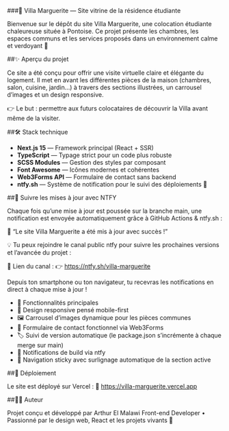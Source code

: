 ###🏡 Villa Marguerite — Site vitrine de la résidence étudiante

Bienvenue sur le dépôt du site Villa Marguerite, une colocation étudiante chaleureuse située à Pontoise.
Ce projet présente les chambres, les espaces communs et les services proposés dans un environnement calme et verdoyant 🌿

##✨ Aperçu du projet

Ce site a été conçu pour offrir une visite virtuelle claire et élégante du logement.
Il met en avant les différentes pièces de la maison (chambres, salon, cuisine, jardin…) à travers des sections illustrées, un carrousel d’images et un design responsive.

👉 Le but : permettre aux futurs colocataires de découvrir la Villa avant même de la visiter.

##🛠️ Stack technique

- **Next.js 15** — Framework principal (React + SSR)
- **TypeScript** — Typage strict pour un code plus robuste
- **SCSS Modules** — Gestion des styles par composant
- **Font Awesome** — Icônes modernes et cohérentes
- **Web3Forms API** — Formulaire de contact sans backend
- **ntfy.sh** — Système de notification pour le suivi des déploiements 🚀

##📢 Suivre les mises à jour avec NTFY

Chaque fois qu’une mise à jour est poussée sur la branche main, une notification est envoyée automatiquement grâce à GitHub Actions & ntfy.sh :

🚀 “Le site Villa Marguerite a été mis à jour avec succès !”

💡 Tu peux rejoindre le canal public ntfy pour suivre les prochaines versions et l’avancée du projet :

📲 Lien du canal :
👉 https://ntfy.sh/villa-marguerite

Depuis ton smartphone ou ton navigateur, tu recevras les notifications en direct à chaque mise à jour !

- 🧱 Fonctionnalités principales
- 🎨 Design responsive pensé mobile-first
- 🖼️ Carrousel d’images dynamique pour les pièces communes
- 📩 Formulaire de contact fonctionnel via Web3Forms
- 🏷️ Suivi de version automatique (le package.json s’incrémente à chaque merge sur main)
- 🔔 Notifications de build via ntfy
- 🧭 Navigation sticky avec surlignage automatique de la section active

##🚀 Déploiement

Le site est déployé sur Vercel :
🔗 https://villa-marguerite.vercel.app

##👨‍💻 Auteur

Projet conçu et développé par Arthur El Malawi
Front-end Developer • Passionné par le design web, React et les projets vivants 🌱